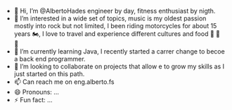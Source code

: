 - 👋 Hi, I’m @AlbertoHades engineer by day, fitness enthusiast by nigth.
- 👀 I’m interested in a wide set of topics, music is my oldest passion mostly into rock but not limited, I been riding motorcycles for about 15 years 🏍️, I love to travel and experience different cultures and food 🍜 🌮 🍺  
- 🌱 I’m currently learning Java, I recently started a carrer change to becoe a back end programmer. 
- 💞️ I’m looking to collaborate on projects that allow e to grow my skills as I just started on this path.
- 📫 Can reach me on eng.alberto.fs
- 😄 Pronouns: ...
- ⚡ Fun fact: ...

<!---
AlbertoHades/AlbertoHades is a ✨ special ✨ repository because its `README.md` (this file) appears on your GitHub profile.
You can click the Preview link to take a look at your changes.
--->
